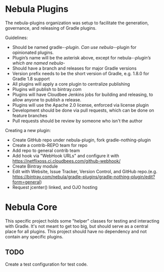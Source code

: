 Nebula Plugins
=============
The nebula-plugins organization was setup to facilitate the generation, governance, and releasing of Gradle plugins.

Guidelines:
* Should be named gradle-*-plugin. Can use nebula-*-plugin for opinionated plugins.
* Plugin’s name will be the asterisk above, except for nebula-*-plugin’s which are named nebula-*
* Should have a branch and releases for major Gradle versions
* Version prefix needs to be the short version of Gradle, e.g. 1.8.0 for Gradle 1.8 support
* All plugins will apply a core plugin to centralize publishing
* Plugins will publish to bintray.com
* Plugins will have Cloudbee Jenkins jobs for building and releasing, to allow anyone to publish a release.
* Plugins will use the Apache 2.0 license, enforced via license plugin
* Development should be done via pull requests, which can be done on feature branches
* Pull requests should be review by someone who isn't the author

Creating a new plugin:
* Create GitHub repo under nebula-plugin, fork gradle-nothing-plugin
* Create a contrib-REPO team for repo
* Add repo to general contrib team
* Add hook via "WebHook URLs" and configure it with https://netflixoss.ci.cloudbees.com/github-webhook/
* Create Bintray module
* Edit with Website, Issue Tracker, Version Control, and GitHub repo.(e.g. https://bintray.com/nebula/gradle-plugins/gradle-nothing-plugin/edit?form=general)
* Request jcenter() linked, and OJO hosting

Nebula Core
===========
This specific project holds some "helper" classes for testing and interacting with Gradle. It's not meant to get too big, 
but should serve as a central place for all plugins. This project should have no dependency and not contain any specific
plugins.

TODO
----------
Create a test configuration for test code.



